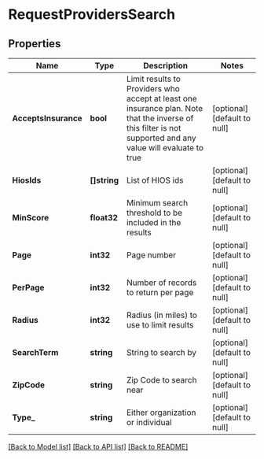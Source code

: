 # RequestProvidersSearch

## Properties
Name | Type | Description | Notes
------------ | ------------- | ------------- | -------------
**AcceptsInsurance** | **bool** | Limit results to Providers who accept at least one insurance         plan.  Note that the inverse of this filter is not supported and         any value will evaluate to true | [optional] [default to null]
**HiosIds** | **[]string** | List of HIOS ids | [optional] [default to null]
**MinScore** | **float32** | Minimum search threshold to be included in the results | [optional] [default to null]
**Page** | **int32** | Page number | [optional] [default to null]
**PerPage** | **int32** | Number of records to return per page | [optional] [default to null]
**Radius** | **int32** | Radius (in miles) to use to limit results | [optional] [default to null]
**SearchTerm** | **string** | String to search by | [optional] [default to null]
**ZipCode** | **string** | Zip Code to search near | [optional] [default to null]
**Type_** | **string** | Either organization or individual | [optional] [default to null]

[[Back to Model list]](../README.md#documentation-for-models) [[Back to API list]](../README.md#documentation-for-api-endpoints) [[Back to README]](../README.md)


